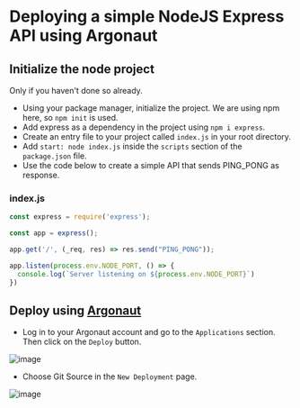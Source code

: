 # Deploying a simple NodeJS Express API using Argonaut

## Initialize the node project

Only if you haven't done so already.

- Using your package manager, initialize the project. We are using npm here, so `npm init` is used.
- Add express as a dependency in the project using `npm i express`.
- Create an entry file to your project called `index.js` in your root directory.
- Add `start: node index.js` inside the `scripts` section of the `package.json` file.
- Use the code below to create a simple API that sends PING_PONG as response.

### index.js
```javascript
const express = require('express');

const app = express();

app.get('/', (_req, res) => res.send("PING_PONG"));

app.listen(process.env.NODE_PORT, () => {
  console.log(`Server listening on ${process.env.NODE_PORT}`)
})
```

## Deploy using [Argonaut](https://argonaut.dev)

- Log in to your Argonaut account and go to the `Applications` section. Then click on the `Deploy` button.

![image](https://user-images.githubusercontent.com/9110203/162891234-a00cb457-6c08-4800-88ec-8a183062c874.png)

- Choose Git Source in the `New Deployment` page.

![image](https://user-images.githubusercontent.com/9110203/162893034-c1104b5d-1491-4dff-ab2e-075f3dec1a25.png)
